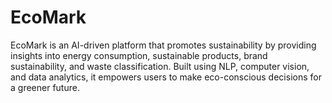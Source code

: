 # EcoMark
EcoMark is an AI-driven platform that promotes sustainability by providing insights into energy consumption, sustainable products, brand sustainability, and waste classification. Built using NLP, computer vision, and data analytics, it empowers users to make eco-conscious decisions for a greener future.
